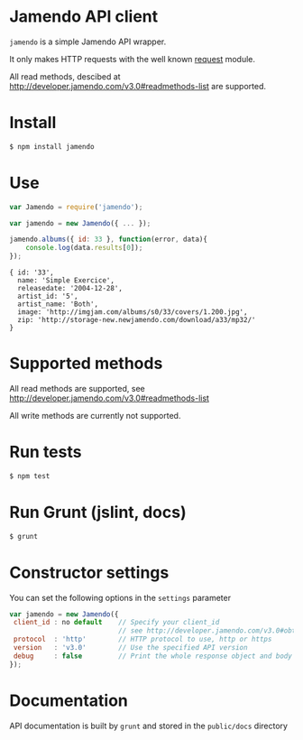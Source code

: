 # Jamendo API client
```jamendo``` is a simple Jamendo API wrapper.

It only makes HTTP requests with the well known [request](https://github.com/mikeal/request) module.

All read methods, descibed at http://developer.jamendo.com/v3.0#readmethods-list are supported.


# Install
```bash
$ npm install jamendo
```

# Use
```javascript
var Jamendo = require('jamendo');

var jamendo = new Jamendo({ ... });

jamendo.albums({ id: 33 }, function(error, data){
    console.log(data.results[0]);
});
```
```
{ id: '33',
  name: 'Simple Exercice',
  releasedate: '2004-12-28',
  artist_id: '5',
  artist_name: 'Both',
  image: 'http://imgjam.com/albums/s0/33/covers/1.200.jpg',
  zip: 'http://storage-new.newjamendo.com/download/a33/mp32/'
}
```

# Supported methods
All read methods are supported, see http://developer.jamendo.com/v3.0#readmethods-list

All write methods are currently not supported.

# Run tests
```bash
$ npm test
```

# Run Grunt (jslint, docs)
```bash
$ grunt
```

# Constructor settings
You can set the following options in the ```settings``` parameter
```javascript
var jamendo = new Jamendo({
 client_id : no default    // Specify your client_id
                           // see http://developer.jamendo.com/v3.0#obtain_client_id
 protocol  : 'http'        // HTTP protocol to use, http or https
 version   : 'v3.0'        // Use the specified API version
 debug     : false         // Print the whole response object and body in the console
});
```

# Documentation
API documentation is built by ```grunt``` and stored in the ```public/docs``` directory
